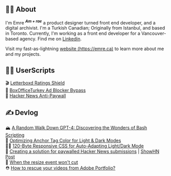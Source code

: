 ## 👨‍💻 About

I'm Emre <sup>**_Am + rae_**</sup> a product designer turned front end developer, and a digital archivist. I'm a Turkish Canadian; Originally from Istanbul, and based in Toronto. Currently, I'm working as a front end developer for a Vancouver-based agency. Find me on [Linkedin](https://www.linkedin.com/in/mostlyemre/).

Visit my fast-as-lightning [website (https://emre.ca)](https://emre.ca) to learn more about me and my projects.

## 🏴‍☠️ UserScripts  

🎬 [Letterboxd Ratings Shield](https://greasyfork.org/en/scripts/503787-letterboxd-ratings-shield)  
🍿 [BoxOfficeTurkey Ad Blocker Bypass](https://greasyfork.org/en/scripts/496678-boxofficeturkey-ad-blocker-bypass)  
🥷 [Hacker News Anti-Paywall](https://greasyfork.org/en/scripts/452024-hacker-news-anti-paywall)  

## ✍️ Devlog  

🏔️ [A Random Walk Down GPT-4: Discovering the Wonders of Bash Scripting](https://emre.ca/devlog/discovering-wonders-bash-scripting/)  
🎨 [Optimizing Anchor Tag Color for Light & Dark Modes](https://emre.ca/devlog/almost-perfect-anchor-tag-color/)  
🧘‍♂️ [120-Byte Responsive CSS for Auto-Adapting Light/Dark Mode](https://emre.ca/devlog/120-bytes-of-css/)  
💸 [Creating a solution for paywalled Hacker News submissions](https://gist.github.com/MostlyEmre/ddec18c4a5b18413994ff9e179bf00ac) | [ShowHN Post](https://news.ycombinator.com/item?id=33794672)  
🧐 [When the resize event won't cut](https://gist.github.com/MostlyEmre/4afdb8ecb2b2244dfcd458e81596dbee)  
⛑️ [How to rescue your videos from Adobe Portfolio?](https://gist.github.com/MostlyEmre/b912d8451eeaae65013c7249a3cc1144)
